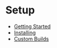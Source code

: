 # Setup #

* [Getting Started](getting-started.md)
* [Installing](installing.md)
* [Custom Builds](custom-builds.md)